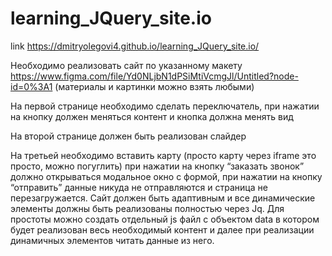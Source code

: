# learning_JQuery_site.io
link https://dmitryolegovi4.github.io/learning_JQuery_site.io/ 

Необходимо реализовать сайт по указанному макету https://www.figma.com/file/Yd0NLjbN1dPSiMtiVcmgJl/Untitled?node-id=0%3A1 (материалы и картинки можно взять любыми)

На первой странице необходимо сделать переключатель, при нажатии на кнопку должен меняться контент и кнопка должна менять вид

На второй странице должен быть реализован слайдер

На третьей необходимо вставить карту (просто карту через iframe это просто, можно погуглить)
при нажатии на кнопку “заказать звонок” должно открываться модальное окно с формой, при нажатии на кнопку “отправить” данные никуда не отправляются и страница не перезагружается. Сайт должен быть адаптивным и все динамические элементы должны быть реализованы полностью через Jq. Для простоты можно создать отдельный js файл с объектом data в котором будет реализован весь необходимый контент и далее при реализации динамичных элементов читать данные из него.
